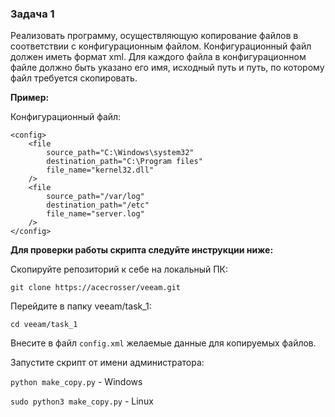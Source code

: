 ### Задача 1
Реализовать программу, осуществляющую копирование файлов в соответствии с конфигурационным файлом. Конфигурационный файл должен иметь формат xml. Для каждого файла в конфигурационном файле должно быть указано его имя, исходный путь и путь, по которому файл требуется скопировать.

**Пример:**

Конфигурационный файл:
```
<config>    
    <file
        source_path="C:\Windows\system32"
        destination_path="C:\Program files"
        file_name="kernel32.dll"    
    />
    <file
        source_path="/var/log"
        destination_path="/etc"
        file_name="server.log"
    />
</config>
```

**Для проверки работы скрипта следуйте инструкции ниже:**

Скопируйте репозиторий к себе на локальный ПК:

`git clone https://acecrosser/veeam.git`

Перейдите в папку veeam/task_1:

`cd veeam/task_1`

Внесите в файл `config.xml` желаемые данные для копируемых файлов.

Запустите скрипт от имени администратора:

`python make_copy.py` - Windows

`sudo python3 make_copy.py` - Linux
